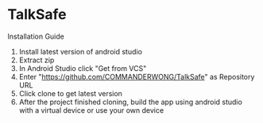 # TalkSafe
Installation Guide

1. Install latest version of android studio
2. Extract zip
3. In Android Studio click "Get from VCS"
4. Enter "https://github.com/COMMANDERWONG/TalkSafe" as Repository URL 
5. Click clone to get latest version 
6. After the project finished cloning, build the app using android studio with a virtual device or use your own device 